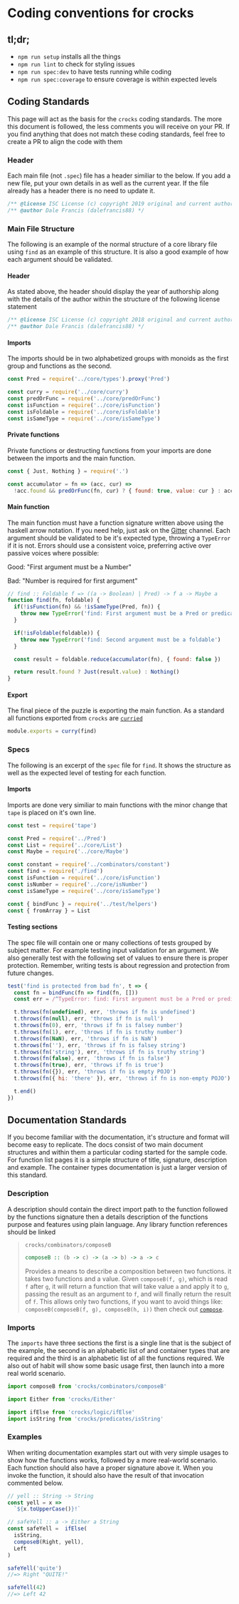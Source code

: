 # Coding conventions for crocks

## tl;dr;

* `npm run setup` installs all the things
* `npm run lint` to check for styling issues
* `npm run spec:dev` to have tests running while coding
* `npm run spec:coverage` to ensure coverage is within expected levels

## Coding Standards

This page will act as the basis for the `crocks` coding standards. The more
this document is followed, the less comments you will receive on your PR. If you
find anything that does not match these coding standards, feel free to create a
PR to align the code with them

### Header

Each main file (not `.spec`) file has a header similiar to the below. If you add
a new file, put your own details in as well as the current year. If the file
already has a header there is no need to update it.

```javascript
/** @license ISC License (c) copyright 2019 original and current authors */
/** @author Dale Francis (dalefrancis88) */
```

### Main File Structure

The following is an example of the normal structure of a core library file 
using `find` as an example of this structure. It is also a good example of
how each argument should be validated.

#### Header

As stated above, the header should display the year of authorship along with
the details of the author within the structure of the following license statement

```javascript
/** @license ISC License (c) copyright 2018 original and current authors */
/** @author Dale Francis (dalefrancis88) */
```

#### Imports

The imports should be in two alphabetized groups with monoids as the first
group and functions as the second.

```javascript
const Pred = require('../core/types').proxy('Pred')

const curry = require('../core/curry')
const predOrFunc = require('../core/predOrFunc')
const isFunction = require('../core/isFunction')
const isFoldable = require('../core/isFoldable')
const isSameType = require('../core/isSameType')
```

#### Private functions

Private functions or destructing functions from your imports are done between
the imports and the main function.

```javascript
const { Just, Nothing } = require('.')

const accumulator = fn => (acc, cur) =>
  !acc.found && predOrFunc(fn, cur) ? { found: true, value: cur } : acc
```

#### Main function

The main function must have a function signature written above using the haskell
arrow notation. If you need help, just ask on the [Gitter][gitter] channel.
Each argument should be validated to be it's expected type, throwing 
a `TypeError` if it is not. Errors should use a consistent voice, preferring
active over passive voices where possible:

Good:
"First argument must be a Number"

Bad:
"Number is required for first argument"

```javascript
// find :: Foldable f => ((a -> Boolean) | Pred) -> f a -> Maybe a
function find(fn, foldable) {
  if(!isFunction(fn) && !isSameType(Pred, fn)) {
    throw new TypeError('find: First argument must be a Pred or predicate')
  }

  if(!isFoldable(foldable)) {
    throw new TypeError('find: Second argument must be a foldable')
  }

  const result = foldable.reduce(accumulator(fn), { found: false })

  return result.found ? Just(result.value) : Nothing()
}
```

#### Export

The final piece of the puzzle is exporting the main function. As a standard
all functions exported from `crocks` are [`curried`][curry]

```javascript
module.exports = curry(find)
```

### Specs

The following is an excerpt of the `spec` file for `find`. It shows the
structure as well as the expected level of testing for each function.

#### Imports

Imports are done very similiar to main functions with the minor change
that `tape` is placed on it's own line.

```javascript
const test = require('tape')

const Pred = require('../Pred')
const List = require('../core/List')
const Maybe = require('../core/Maybe')

const constant = require('../combinators/constant')
const find = require('./find')
const isFunction = require('../core/isFunction')
const isNumber = require('../core/isNumber')
const isSameType = require('../core/isSameType')

const { bindFunc } = require('../test/helpers')
const { fromArray } = List
```

#### Testing sections

The spec file will contain one or many collections of tests grouped by subject
matter. For example testing input validation for an argument. 
We also generally test with the following set of values to ensure there is
proper protection. Remember, writing tests is about regression and protection
from future changes.


```javascript
test('find is protected from bad fn', t => {
  const fn = bindFunc(fn => find(fn, []))
  const err = /^TypeError: find: First argument must be a Pred or predicate/

  t.throws(fn(undefined), err, 'throws if fn is undefined')
  t.throws(fn(null), err, 'throws if fn is null')
  t.throws(fn(0), err, 'throws if fn is falsey number')
  t.throws(fn(1), err, 'throws if fn is truthy number')
  t.throws(fn(NaN), err, 'throws if fn is NaN')
  t.throws(fn(''), err, 'throws if fn is falsey string')
  t.throws(fn('string'), err, 'throws if fn is truthy string')
  t.throws(fn(false), err, 'throws if fn is false')
  t.throws(fn(true), err, 'throws if fn is true')
  t.throws(fn({}), err, 'throws if fn is empty POJO')
  t.throws(fn({ hi: 'there' }), err, 'throws if fn is non-empty POJO')

  t.end()
})
```

## Documentation Standards

If you become familiar with the documentation, it's structure and format will
become easy to replicate. The docs consist of two main document structures and
within them a particular coding started for the sample code. For function list
pages it is a simple structure of title, signature, description and example. The
container types documentation is just a larger version of this standard.

### Description

A description should contain the direct import path to the function followed by
the functions signature then a details description of the functions purpose and
features using plain language. Any library function references should be linked

> `crocks/combinators/composeB`
> 
> ```haskell
> composeB :: (b -> c) -> (a -> b) -> a -> c
> ```
> 
> Provides a means to describe a composition between two functions. it takes two
> functions and a value. Given `composeB(f, g)`, which is read `f` after `g`, it
> will return a function that will take value `a` and apply it to `g`, passing the
> result as an argument to `f`, and will finally return the result of `f`. This
> allows only two functions, if you want to avoid things like:
> `composeB(composeB(f, g), composeB(h, i))` then check
> out [`compose`][compose].

### Imports

The `imports` have three sections the first is a single line that is the subject
of the example, the second is an alphabetic list of and container types that
are required and the third is an alphabetic list of all the functions required.
We also out of habit will show some basic usage first, then launch into a more
real world scenario.

```javascript
import composeB from 'crocks/combinators/composeB'

import Either from 'crocks/Either'

import ifElse from 'crocks/logic/ifElse'
import isString from 'crocks/predicates/isString'
```

### Examples

When writing documentation examples start out with very simple usages to show
how the functions works, followed by a more real-world scenario. Each function
should also have a proper signature above it. When you invoke the function, it
should also have the result of that invocation commented below. 

```javascript
// yell :: String -> String
const yell = x =>
  `${x.toUpperCase()}!`

// safeYell :: a -> Either a String
const safeYell =  ifElse(
  isString,
  composeB(Right, yell),
  Left
)

safeYell('quite')
//=> Right "QUITE!"

safeYell(42)
//=> Left 42
```

[gitter]: https://gitter.im/crocksjs/crocks
[compose]: ./helpers.html#compose
[curry]: ./helpers.html#curry
